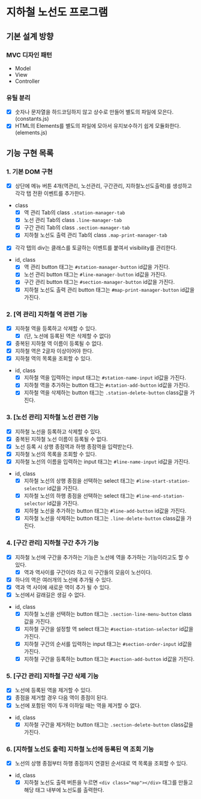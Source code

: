 # 지하철 노선도 프로그램

## 기본 설계 방향

### MVC 디자인 패턴

- Model
- View
- Controller

### 유틸 분리

- [x] 숫자나 문자열을 하드코딩하지 않고 상수로 만들어 별도의 파일에 모은다. (constants.js)
- [x] HTML의 Elements를 별도의 파일에 모아서 유지보수하기 쉽게 모듈화한다.(elements.js)

## 기능 구현 목록

### 1. 기본 DOM 구현

- [x] 상단에 메뉴 버튼 4개(역관리, 노선관리, 구간관리, 지하철노선도출력)를 생성하고 각각 탭 전환 이벤트를 추가한다.
- class
  - [x] 역 관리 Tab의 class `.station-manager-tab`
  - [x] 노선 관리 Tab의 class `.line-manager-tab`
  - [x] 구간 관리 Tab의 class `.section-manager-tab`
  - [x] 지하철 노선도 출력 관리 Tab의 class `.map-print-manager-tab`
- [x] 각각 탭의 div는 클래스를 토글하는 이벤트를 붙여서 visibility를 관리한다.
- id, class
  - [x] 역 관리 button 태그는 `#station-manager-button` id값을 가진다.
  - [x] 노선 관리 button 태그는 `#line-manager-button` id값을 가진다.
  - [x] 구간 관리 button 태그는 `#section-manager-button` id값을 가진다.
  - [x] 지하철 노선도 출력 관리 button 태그는 `#map-print-manager-button` id값을 가진다.

### 2. [역 관리] 지하철 역 관련 기능

- [x] 지하철 역을 등록하고 삭제할 수 있다.
  - [x] (단, 노선에 등록된 역은 삭제할 수 없다)
- [x] 중복된 지하철 역 이름이 등록될 수 없다.
- [x] 지하철 역은 2글자 이상이어야 한다.
- [x] 지하철 역의 목록을 조회할 수 있다.
- id, class
  - [x] 지하철 역을 입력하는 input 태그는 `#station-name-input` id값을 가진다.
  - [x] 지하철 역을 추가하는 button 태그는 `#station-add-button` id값을 가진다.
  - [x] 지하철 역을 삭제하는 button 태그는 `.station-delete-button` class값을 가진다.

### 3. [노선 관리] 지하철 노선 관련 기능

- [x] 지하철 노선을 등록하고 삭제할 수 있다.
- [x] 중복된 지하철 노선 이름이 등록될 수 없다.
- [x] 노선 등록 시 상행 종점역과 하행 종점역을 입력받는다.
- [x] 지하철 노선의 목록을 조회할 수 있다.
- [x] 지하철 노선의 이름을 입력하는 input 태그는 `#line-name-input` id값을 가진다.
- id, class
  - [x] 지하철 노선의 상행 종점을 선택하는 select 태그는 `#line-start-station-selector` id값을 가진다.
  - [x] 지하철 노선의 하행 종점을 선택하는 select 태그는 `#line-end-station-selector` id값을 가진다.
  - [x] 지하철 노선을 추가하는 button 태그는 `#line-add-button` id값을 가진다.
  - [x] 지하철 노선을 삭제하는 button 태그는 `.line-delete-button` class값을 가진다.

### 4. [구간 관리] 지하철 구간 추가 기능

- [x] 지하철 노선에 구간을 추가하는 기능은 노선에 역을 추가하는 기능이라고도 할 수 있다.
  - [x] 역과 역사이를 구간이라 하고 이 구간들의 모음이 노선이다.
- [x] 하나의 역은 여러개의 노선에 추가될 수 있다.
- [x] 역과 역 사이에 새로운 역이 추가 될 수 있다.
- [x] 노선에서 갈래길은 생길 수 없다.
- id, class
  - [x] 지하철 노선을 선택하는 button 태그는 `.section-line-menu-button` class값을 가진다.
  - [x] 지하철 구간을 설정할 역 select 태그는 `#section-station-selector` id값을 가진다.
  - [x] 지하철 구간의 순서를 입력하는 input 태그는 `#section-order-input` id값을 가진다.
  - [x] 지하철 구간을 등록하는 button 태그는 `#section-add-button` id값을 가진다.

### 5. [구간 관리] 지하철 구간 삭제 기능

- [x] 노선에 등록된 역을 제거할 수 있다.
- [x] 종점을 제거할 경우 다음 역이 종점이 된다.
- [x] 노선에 포함된 역이 두개 이하일 때는 역을 제거할 수 없다.
- id, class
  - [x] 지하철 구간을 제거하는 button 태그는 `.section-delete-button` class값을 가진다.

### 6. [지하철 노선도 출력] 지하철 노선에 등록된 역 조회 기능

- [x] 노선의 상행 종점부터 하행 종점까지 연결된 순서대로 역 목록을 조회할 수 있다.
- id, class
  - [x] 지하철 노선도 출력 버튼을 누르면 `<div class="map"></div>` 태그를 만들고 해당 태그 내부에 노선도를 출력한다.
